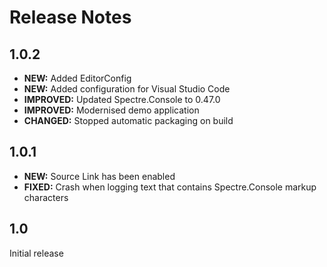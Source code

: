 Release Notes
=============

1.0.2
-----

* **NEW:** Added EditorConfig
* **NEW:** Added configuration for Visual Studio Code
* **IMPROVED:** Updated Spectre.Console to 0.47.0
* **IMPROVED:** Modernised demo application
* **CHANGED:** Stopped automatic packaging on build

1.0.1
-----

* **NEW:** Source Link has been enabled
* **FIXED:** Crash when logging text that contains Spectre.Console markup characters

1.0
---

Initial release
